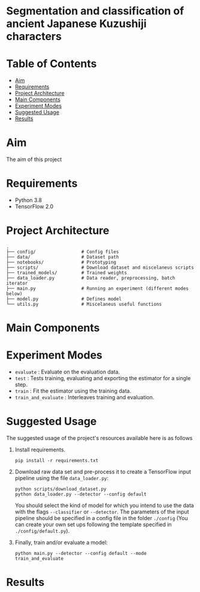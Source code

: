 # Segmentation and classification of ancient Japanese Kuzushiji characters

# Table of Contents

- [Aim](#aim)
- [Requirements](#requirments)
- [Project Architecture](#project-architecture)
- [Main Components](#main-components)
- [Experiment Modes](#experiment-modes)
- [Suggested Usage](#suggested-usage)
- [Results](#results)

# Aim

The aim of this project

# Requirements

- Python 3.8
- TensorFlow 2.0

# Project Architecture

    .
    ├── config/                 # Config files
    ├── data/                   # Dataset path
    ├── notebooks/              # Prototyping
    ├── scripts/                # Download dataset and miscelaneus scripts
    ├── trained_models/         # Trained weights
    ├── data_loader.py          # Data reader, preprocessing, batch iterator
    ├── main.py                 # Running an experiment (different modes below)
    ├── model.py                # Defines model      
    └── utils.py                # Miscelaneus useful functions


# Main Components


# Experiment Modes

- `evaluate` : Evaluate on the evaluation data.
- `test` : Tests training, evaluating and exporting the estimator for a single step.
- `train` : Fit the estimator using the training data.
- `train_and_evaluate` : Interleaves training and evaluation.


# Suggested Usage

The suggested usage of the project's resources available here is as follows

1. Install requirements.

    ```pip install -r requirements.txt```

2. Download raw data set and pre-process it to create a TensorFlow input pipeline using the file ```data_loader.py```:

    ```
    python scripts/download_dataset.py
    python data_loader.py --detector --config default
    ```
    You should select the kind of model for which you intend to use the data with the flags ```--classifier``` or ```--detector```. The parameters of the input pipeline should be specified in a config file in the folder ```./config``` (You can create your own set ups following the template specified in ```./config/default.py```).
    
3. Finally, train and/or evaluate a model:

    ```python main.py --detector --config default --mode train_and_evaluate```

# Results
